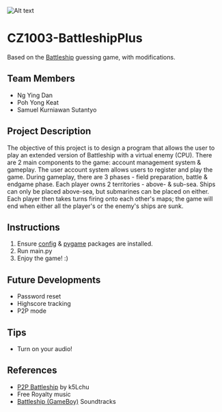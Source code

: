 ![Alt text](https://drive.google.com/uc?export=download&id=149VKCfH1xWD9WfHSMXSkMIKLxp2IpMSl)
# CZ1003-BattleshipPlus
Based on the [Battleship] guessing game, with modifications.

## Team Members
 - Ng Ying Dan
 - Poh Yong Keat
 - Samuel Kurniawan Sutantyo

## Project Description
The objective of this project is to design a program that allows the user to play an extended version of Battleship with a virtual enemy (CPU).
There are 2 main components to the game: account management system & gameplay.
The user account system allows users to register and play the game.
During gameplay, there are 3 phases - field preparation, battle & endgame phase.
Each player owns 2 territories - above- & sub-sea. Ships can only be placed above-sea, but submarines can be placed on either.
Each player then takes turns firing onto each other's maps; the game will end when either all the player's or the enemy's ships are sunk.

## Instructions
1. Ensure [config] & [pygame] packages are installed.
2. Run main.py
3. Enjoy the game! :)

## Future Developments
- Password reset
- Highscore tracking
- P2P mode

## Tips
- Turn on your audio!

## References
- [P2P Battleship] by k5Lchu
- Free Royalty music
- [Battleship (GameBoy)] Soundtracks

[Battleship]: https://en.wikipedia.org/wiki/Battleship_(game)
[P2P Battleship]: https://github.com/k5Lchu/battleship_python
[Battleship (GameBoy)]: https://en.wikipedia.org/wiki/Battleship_(1993_video_game)
[config]: https://pypi.org/project/config/
[pygame]: https://pypi.org/project/pygame/

